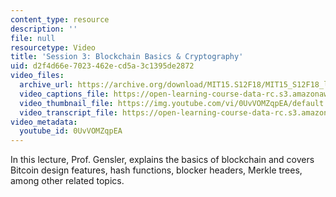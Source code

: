 ```yaml
---
content_type: resource
description: ''
file: null
resourcetype: Video
title: 'Session 3: Blockchain Basics & Cryptography'
uid: d2f4d66e-7023-462e-cd5a-3c1395de2872
video_files:
  archive_url: https://archive.org/download/MIT15.S12F18/MIT15_S12F18_lec03_300k.mp4
  video_captions_file: https://open-learning-course-data-rc.s3.amazonaws.com/15-s12-blockchain-and-money-fall-2018/85efa6a54a105e7a86ac67bf2aab224b_0UvVOMZqpEA.vtt
  video_thumbnail_file: https://img.youtube.com/vi/0UvVOMZqpEA/default.jpg
  video_transcript_file: https://open-learning-course-data-rc.s3.amazonaws.com/15-s12-blockchain-and-money-fall-2018/c9f5741bf8daee6e948a3e1d9ea0ca34_0UvVOMZqpEA.pdf
video_metadata:
  youtube_id: 0UvVOMZqpEA
---
```


In this lecture, Prof. Gensler, explains the basics of blockchain and covers Bitcoin design features, hash functions, blocker headers, Merkle trees, among other related topics.